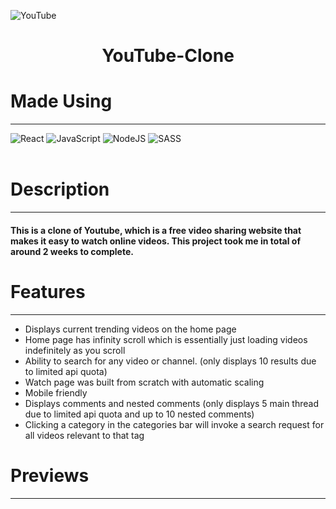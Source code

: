 ![YouTube](https://img.shields.io/badge/YouTube-%23FF0000.svg?style=for-the-badge&logo=YouTube&logoColor=white)

<h1 align="center"> YouTube-Clone </h1>

# Made Using

---

![React](https://img.shields.io/badge/react-%2320232a.svg?style=for-the-badge&logo=react&logoColor=%2361DAFB)
![JavaScript](https://img.shields.io/badge/javascript-%23323330.svg?style=for-the-badge&logo=javascript&logoColor=%23F7DF1E)
![NodeJS](https://img.shields.io/badge/node.js-6DA55F?style=for-the-badge&logo=node.js&logoColor=white)
![SASS](https://img.shields.io/badge/SASS-hotpink.svg?style=for-the-badge&logo=SASS&logoColor=white)
<br>
<br>

# Description

---

<h4> This is a clone of Youtube, which is a free video sharing website that makes it easy to watch online videos. This project took me in total of around 2 weeks to complete. </h4>

# Features

---

- Displays current trending videos on the home page
- Home page has infinity scroll which is essentially just loading videos indefinitely as you scroll
- Ability to search for any video or channel. (only displays 10 results due to limited api quota)
- Watch page was built from scratch with automatic scaling
- Mobile friendly
- Displays comments and nested comments (only displays 5 main thread due to limited api quota and up to 10 nested comments)
- Clicking a category in the categories bar will invoke a search request for all videos relevant to that tag

# Previews

---

